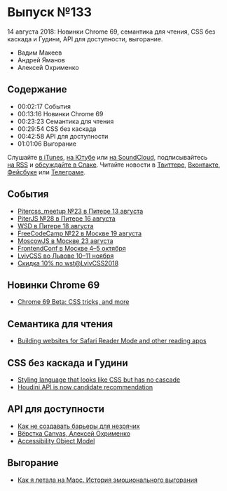 # Выпуск №133

14 августа 2018: Новинки Chrome 69, семантика для чтения, CSS без каскада и Гудини, API для доступности, выгорание.

- Вадим Макеев
- Андрей Яманов
- Алексей Охрименко

## Содержание

- 00:02:17 События
- 00:13:16 Новинки Chrome 69
- 00:23:23 Семантика для чтения
- 00:29:54 CSS без каскада
- 00:42:58 API для доступности
- 01:01:06 Выгорание

Слушайте [в iTunes](https://itunes.apple.com/podcast/id1080500016), [на Ютубе](https://www.youtube.com/playlist?list=PLMBnwIwFEFHcwuevhsNXkFTcadeX5R1Go) или [на SoundCloud](https://soundcloud.com/web-standards), подписывайтесь [на RSS](https://web-standards.ru/podcast/feed/) и [обсуждайте в Слаке](http://slack.web-standards.ru/). Читайте новости в [Твиттере](https://twitter.com/webstandards_ru), [Вконтакте](https://vk.com/webstandards_ru), [Фейсбуке](https://www.facebook.com/webstandardsru) или [Телеграме](https://t.me/webstandards_ru).

## События

- [Pitercss_meetup №23 в Питере 13 августа](https://medium.com/pitercss-meetup/pitercss-meetup-23-a69ff41683a4)
- [PiterJS №28 в Питере 16 августа](https://medium.com/piterjs/piterjs28-ac927334e7b4)
- [WSD в Питере 18 августа](https://wsd.events/2018/08/18/)
- [FreeCodeCamp №22 в Москве 19 августа](https://events.yandex.ru/events/yagosti/19-aug-2018/)
- [MoscowJS в Москве 23 августа](https://www.moscowjs.ru/)
- [FrontendConf в Москве 4–5 октября](http://frontendconf.ru/moscow/2018)
- [LvivCSS во Львове 10–11 ноября](https://www.facebook.com/events/793560460837495/)
- [Скидка 10% по wst@LvivCSS2018](https://2event.com/events/1466074)

## Новинки Chrome 69

- [Chrome 69 Beta: CSS tricks, and more](https://blog.chromium.org/2018/08/chrome-69-beta-av1-video-decoder-css.html)

## Семантика для чтения

- [Building websites for Safari Reader Mode and other reading apps](https://medium.com/p/1562913c86c9)

## CSS без каскада и Гудини

- [Styling language that looks like CSS but has no cascade](https://twitter.com/TheLarkInn/status/1025525546896084992)
- [Houdini API is now candidate recommendation](https://www.w3.org/TR/2018/CR-css-paint-api-1-20180809/)

## API для доступности

- [Как не создавать барьеры для незрячих](https://youtu.be/nWJpA5MQx7s)
- [Вёрстка Canvas, Алексей Охрименко](https://youtu.be/TxNfcvT9sAg)
- [Accessibility Object Model](https://wicg.github.io/aom/spec/#computed-accessibility-tree)

## Выгорание

- [Как я летала на Марс. История эмоционального выгорания](https://askd.livejournal.com/127949.html)
